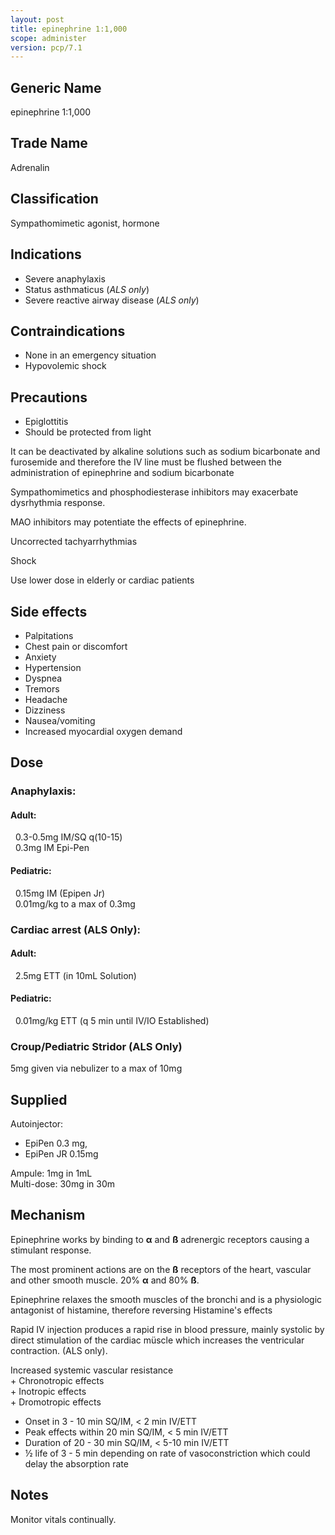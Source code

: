 ```yaml
---
layout: post
title: epinephrine 1:1,000
scope: administer
version: pcp/7.1
---
```


## Generic Name

epinephrine 1:1,000

## Trade Name

Adrenalin

## Classification

Sympathomimetic agonist, hormone

## Indications

- Severe anaphylaxis
- Status asthmaticus (_ALS only_)
- Severe reactive airway disease (_ALS only_)

## Contraindications

- None in an emergency situation
- Hypovolemic shock

## Precautions

- Epiglottitis
- Should be protected from light

It can be deactivated by alkaline solutions such as sodium bicarbonate and furosemide and therefore the IV line must be flushed between the administration of epinephrine and sodium bicarbonate

Sympathomimetics and phosphodiesterase inhibitors may exacerbate dysrhythmia response.

MAO inhibitors may potentiate the effects of epinephrine.

Uncorrected tachyarrhythmias

Shock

Use lower dose in elderly or cardiac patients

## Side effects

- Palpitations
- Chest pain or discomfort
- Anxiety
- Hypertension
- Dyspnea
- Tremors
- Headache
- Dizziness
- Nausea/vomiting
- Increased myocardial oxygen demand

## Dose

### Anaphylaxis:

#### Adult:
&nbsp;&nbsp;0.3-0.5mg IM/SQ q(10-15)  
&nbsp;&nbsp;0.3mg IM Epi-Pen

#### Pediatric:
&nbsp;&nbsp;0.15mg IM (Epipen Jr)  
&nbsp;&nbsp;0.01mg/kg to a max of 0.3mg

### Cardiac arrest (ALS Only):

#### Adult:
&nbsp;&nbsp;2.5mg ETT (in 10mL Solution)

#### Pediatric: 
&nbsp;&nbsp;0.01mg/kg ETT (q 5 min until IV/IO Established)

### Croup/Pediatric Stridor (ALS Only)

5mg given via nebulizer to a max of 10mg

## Supplied

Autoinjector:

- EpiPen 0.3 mg,
- EpiPen JR 0.15mg

Ampule: 1mg in 1mL  
Multi-dose: 30mg in 30m

## Mechanism

Epinephrine works by binding to **α** and **ß** adrenergic receptors causing a stimulant response.

The most prominent actions are on the **ß** receptors of the heart, vascular and other smooth muscle. 20% **α** and 80% **ß**.

Epinephrine relaxes the smooth muscles of the bronchi and is a physiologic antagonist of histamine, therefore reversing Histamine's effects

Rapid IV injection produces a rapid rise in blood pressure, mainly systolic by direct stimulation of the cardiac müscle which increases the ventricular contraction. (ALS only).

Increased systemic vascular resistance\
\+ Chronotropic effects\
\+ Inotropic effects\
\+ Dromotropic effects

- Onset in 3 - 10 min SQ/IM, < 2 min IV/ETT
- Peak effects within 20 min SQ/IM, < 5 min IV/ETT
- Duration of 20 - 30 min SQ/IM, < 5-10 min IV/ETT
- ½ life of 3 - 5 min depending on rate of vasoconstriction which could delay the absorption rate

## Notes

Monitor vitals continually.
